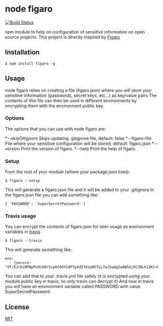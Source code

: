 # node figaro

[![Build Status](https://secure.travis-ci.org/cmanzana/node-figaro.png)](http://travis-ci.org/cmanzana/node-figaro)

npm module to help on configuration of sensitive information on open source projects.
This project is directly inspired by [Figaro](https://github.com/laserlemon/figaro)

## Installation

    $ npm install figaro -g

## Usage

node figaro relies on creating a file (figaro.json) where you will store your sensitive information (passwords, secret keys, etc...) as key/value pairs
The contents of this file can then be used in different environments by encrypting them with the environment public key.

### Options

The options that you can use with node figaro are:

*--skipGitIgnore    Skips updating .gitignore file, default: false
*--figaro-file      File where your sensitive configuration will be stored, default: figaro.json
*--version          Print the version of figaro.
*--help             Print the help of figaro.

### Setup

From the root of your module (where your package.json lives):

    $ figaro --setup

This will generate a figaro.json file and it will be added to your .gitignore
In the figaro.json file you can add something like:

    { 'PASSWORD': 'SuperSecretPassword' }

### Travis usage

You can encrypt the contents of figaro.json for later usage as environment variables in [travis](http://travis-ci.org)

    $ figaro --travis

This will generate something like:

    env:
      - {secure: "df/EJcOiNPNpPn9i6Nr5cpH1OOYL0FYpXdIY8zpHh7LLfwJ5q4gIwAWSXjXC2NLk13Ki+HsBgph84PX0Bd4/8FCvw6FH8lgkBkjxjG5/tgJ9j8K733CtoxuvVwSMEJsyFEHU1r9JeNx4nyriTu6JhWRnTAYVLQJjhXEncXG4Fsc="}

You can add that to your .travis.yml file safely (it is encrypted using your module public key in travis, so only travis can decrypt it)
And now in travis you will have an environment variable called PASSWORD with value SuperSecretPassword.



## License
[MIT](https://github.com/cmanzana/node-publish/blob/master/MIT-LICENSE)